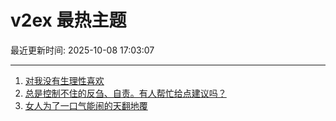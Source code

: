 # v2ex 最热主题

最近更新时间: 2025-10-08 17:03:07

--- 
1. [对我没有生理性喜欢](https://www.v2ex.com/t/1163666) 
2. [总是控制不住的反刍、自责。有人帮忙给点建议吗？](https://www.v2ex.com/t/1163656) 
3. [女人为了一口气能闹的天翻地覆](https://www.v2ex.com/t/1163682) 
